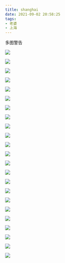 ```yaml
---
title: shanghai
date: 2021-09-02 20:58:25
tags:
- 老婆
- 上海
---
```


多图警告
<!-- more -->
 ![](./shanghai/beer.jpg)

 ![](./shanghai/bishi.jpg)

 ![](./shanghai/deguo.jpg)

 ![](./shanghai/fukan1.jpg)

![](./shanghai/fukan2.jpg)

![](./shanghai/fukan3.jpg)

![](./shanghai/guanghui1.jpg)

![](./shanghai/guanghuiyoutong.jpg)

![](./shanghai/haidilao.jpg)

![](./shanghai/haiguan.jpg)

![](./shanghai/huilaicaidaodeyifu.jpg)

![](./shanghai/ILU.jpg)

![](./shanghai/jingzi.jpg)

![](./shanghai/jingzi2.jpg)

![](./shanghai/mingzhushui.jpg)

![](./shanghai/mingzhuziji.jpg)

![](./shanghai/nanyixiangxiang.jpg)

![](./shanghai/nanyixiangxiangzheshigangben001.jpg)

![](./shanghai/rou.jpg)

![](./shanghai/shuoyihoujialiyezhuangchengzheyang.jpg)

![](./shanghai/VR.jpg)

![](./shanghai/yongganniuniubupakunnan.jpg)

![](./shanghai/youlang.jpg)
